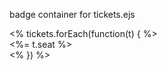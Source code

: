 badge container for tickets.ejs

<section id="badge-container">
    <% tickets.forEach(function(t) { %>
      <article class="badge"><%= t.seat %></article>
    <% }) %>
  </section>